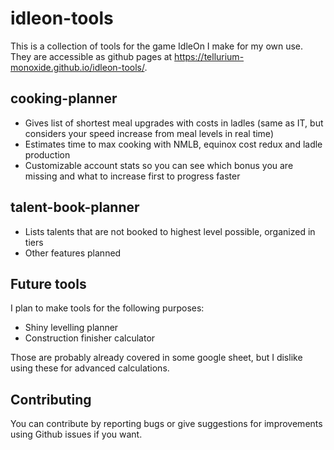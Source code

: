 # idleon-tools

This is a collection of tools for the game IdleOn I make for my own use. They are accessible as github pages at <a href="https://tellurium-monoxide.github.io/idleon-tools/" target="_blank">https://tellurium-monoxide.github.io/idleon-tools/</a>.

## cooking-planner
- Gives list of shortest meal upgrades with costs in ladles (same as IT, but considers your speed increase from meal levels in real time)
- Estimates time to max cooking with NMLB, equinox cost redux and ladle production
- Customizable account stats so you can see which bonus you are missing and what to increase first to progress faster

## talent-book-planner
- Lists talents that are not booked to highest level possible, organized in tiers
- Other features planned

## Future tools
I plan to make tools for the following purposes: 
- Shiny levelling planner
- Construction finisher calculator

Those are probably already covered in some google sheet, but I dislike using these for advanced calculations.

## Contributing
You can contribute by reporting bugs or give suggestions for improvements using Github issues if you want.
